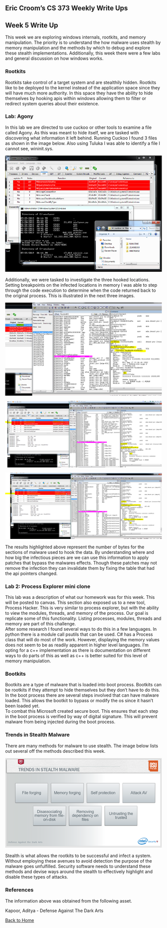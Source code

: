 ## Eric Croom’s CS 373 Weekly Write Ups

## Week 5 Write Up
This week we are exploring windows internals, rootkits, and memory manipulation.  The priority is to understand the how malware uses stealth by memory manipulation and the methods by which to debug and explore these stealth implementations.  Additionally, this week there were a few labs and general discussion on how windows works.
### Rootkits
Rootkits take control of a target system and are stealthily hidden.  Rootkits like to be deployed to the kernel instead of the application space since they will have much more authority.  In this space they have the ability to hide themselves by hooking apis within windows allowing them to filter or redirect system queries about their existence.
### Lab:  Agony
In this lab we are directed to use cuckoo or other tools to examine a file called Agony.  As this was meant to hide itself, we are tasked with discovering what information it left behind.
Running Cuckoo I found 3 files as shown in the image below.  Also using Tuluka I was able to identify a file I cannot see, wininit.sys.

![agony1](/images/agony1.png)

Additionally, we were tasked to investigate the three hooked locations.  Setting breakpoints on the infected locations in memory I was able to step through the code execution to determine when the code returned back to the original process.  This is illustrated in the next three images.

![agony2](/images/agony2.png)

![agony3](/images/agony3.png)

![agony4](/images/agony4.png)

The results highlighted above represent the number of bytes for the sections of malware used to hook the data.  By understanding where and how big the infectious pieces are we can use this information to apply patches that bypass the malwares effects.  Though these patches may not remove the infection they can invalidate them by fixing the table that had the api pointers changed.

### Lab 2:  Process Explorer mini clone
This lab was a description of what our homework was for this week.  This will be posted to canvas.  This section also exposed us to a new tool, Process Hacker.  This is very similar to process explorer, but with the ability to view the modules, threads, and memory of the process.  Our goal is replicate some of this functionality.  Listing processes, modules, threads and memory are part of this challenge.  
After some research I found several ways to do this in a few languages.  In python there is a module call psutils that can be used.  C# has a Process class that will do most of the work.  However, displaying the memory values does not seem to be as readily apparent in higher level languages.  I’m opting for a c++ implementation as there is documentation on different ways to do parts of this as well as c++ is better suited for this level of memory manipulation.

### Bootkits
Bootkits are a type of malware that is loaded into boot process.  Bootkits can be rootkits if they attempt to hide themselves but they don’t have to do this.  In the boot process there are several steps involved that can have malware loaded.  This allows the bootkit to bypass or modify the os since it hasn’t been loaded yet.  
To combat this Microsoft created secure boot.  This ensures that each step in the boot process is verified by way of digital signature.  This will prevent malware from being injected during the boot process.
### Trends in Stealth Malware
There are many methods for malware to use stealth.  The image below lists out several off the methods described this week.

![stealth](/images/stealth.png)

Stealth is what allows the rootkits to be successful and infect a system.  Without employing these avenues to avoid detection the purpose of the malware goes unfulfilled.  Security software needs to understand these methods and devise ways around the stealth to effectively highlight and disable these types of attacks.

### References
The information above was obtained from the following asset.

Kapoor, Aditya - Defense Against The Dark Arts


<a href="../">Back to Home</a>

